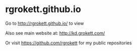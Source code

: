 # rgrokett.github.io

Go to http://rgrokett.github.io/ to view 

Also see main website at: http://kd.grokett.com/

Or visit https://github.com/rgrokett for my public repositories

